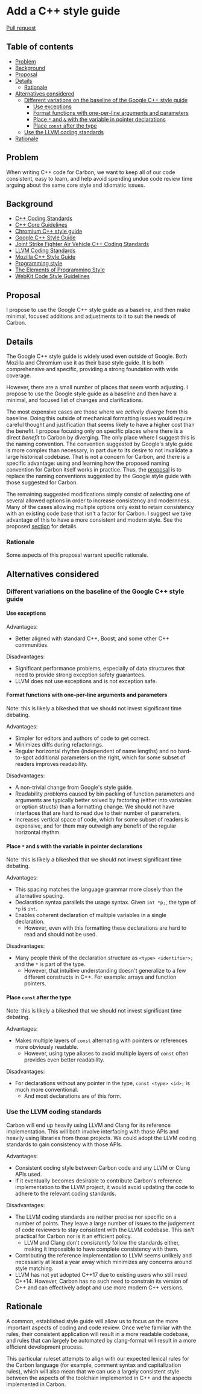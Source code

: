 # Add a C++ style guide

<!--
Part of the Carbon Language project, under the Apache License v2.0 with LLVM
Exceptions. See /LICENSE for license information.
SPDX-License-Identifier: Apache-2.0 WITH LLVM-exception
-->

[Pull request](https://github.com/carbon-language/carbon-lang/pull/113)

<!-- toc -->

## Table of contents

-   [Problem](#problem)
-   [Background](#background)
-   [Proposal](#proposal)
-   [Details](#details)
    -   [Rationale](#rationale)
-   [Alternatives considered](#alternatives-considered)
    -   [Different variations on the baseline of the Google C++ style guide](#different-variations-on-the-baseline-of-the-google-c-style-guide)
        -   [Use exceptions](#use-exceptions)
        -   [Format functions with one-per-line arguments and parameters](#format-functions-with-one-per-line-arguments-and-parameters)
        -   [Place `*` and `&` with the variable in pointer declarations](#place--and--with-the-variable-in-pointer-declarations)
        -   [Place `const` after the type](#place-const-after-the-type)
    -   [Use the LLVM coding standards](#use-the-llvm-coding-standards)
-   [Rationale](#rationale-1)

<!-- tocstop -->

## Problem

When writing C++ code for Carbon, we want to keep all of our code consistent,
easy to learn, and help avoid spending undue code review time arguing about the
same core style and idiomatic issues.

## Background

-   [C++ Coding Standards](https://dl.acm.org/doi/book/10.5555/1036281)
-   [C++ Core Guidelines](http://isocpp.github.io/CppCoreGuidelines/CppCoreGuidelines)
-   [Chromium C++ style guide](https://chromium.googlesource.com/chromium/src/+/master/styleguide/c++/c++.md)
-   [Google C++ Style Guide](https://google.github.io/styleguide/cppguide.html)
-   [Joint Strike Fighter Air Vehicle C++ Coding Standards](https://stroustrup.com/JSF-AV-rules.pdf)
-   [LLVM Coding Standards](https://llvm.org/docs/CodingStandards.html)
-   [Mozilla C++ Style Guide](https://firefox-source-docs.mozilla.org/code-quality/coding-style/coding_style_cpp.html)
-   [Programming style](https://en.wikipedia.org/wiki/Programming_style)
-   [The Elements of Programming Style](https://dl.acm.org/doi/book/10.5555/578130)
-   [WebKit Code Style Guidelines](https://webkit.org/code-style-guidelines/)

## Proposal

I propose to use the Google C++ style guide as a baseline, and then make
minimal, focused additions and adjustments to it to suit the needs of Carbon.

## Details

The Google C++ style guide is widely used even outside of Google. Both Mozilla
and Chromium use it as their base style guide. It is both comprehensive and
specific, providing a strong foundation with wide coverage.

However, there are a small number of places that seem worth adjusting. I propose
to use the Google style guide as a baseline and then have a minimal, and focused
list of changes and clarifications.

The most expensive cases are those where we _actively diverge_ from this
baseline. Doing this outside of mechanical formatting issues would require
careful thought and justification that seems likely to have a higher cost than
the benefit. I propose focusing only on specific places where there is a direct
_benefit_ to Carbon by diverging. The only place where I suggest this is the
naming convention. The convention suggested by Google's style guide is more
complex than necessary, in part due to its desire to not invalidate a large
historical codebase. That is not a concern for Carbon, and there is a specific
advantage: using and learning how the proposed naming convention for Carbon
itself works in practice. Thus, the
[proposal](/docs/project/cpp_style_guide.md#naming-conventions) is to replace
the naming conventions suggested by the Google style guide with those suggested
for Carbon.

The remaining suggested modifications simply consist of selecting one of several
allowed options in order to increase consistency and modernness. Many of the
cases allowing multiple options only exist to retain consistency with an
existing code base that isn't a factor for Carbon. I suggest we take advantage
of this to have a more consistent and modern style. See the proposed
[section](/docs/project/cpp_style_guide.md#carbon-local-guidance) for details.

### Rationale

Some aspects of this proposal warrant specific rationale.

## Alternatives considered

### Different variations on the baseline of the Google C++ style guide

#### Use exceptions

Advantages:

-   Better aligned with standard C++, Boost, and some other C++ communities.

Disadvantages:

-   Significant performance problems, especially of data structures that need to
    provide strong exception safety guarantees.
-   LLVM does not use exceptions and is not exception safe.

#### Format functions with one-per-line arguments and parameters

Note: this is likely a bikeshed that we should not invest significant time
debating.

Advantages:

-   Simpler for editors and authors of code to get correct.
-   Minimizes diffs during refactorings.
-   Regular horizontal rhythm (independent of name lengths) and no hard-to-spot
    additional parameters on the right, which for some subset of readers
    improves readability.

Disadvantages:

-   A non-trivial change from Google's style guide.
-   Readability problems caused by bin packing of function parameters and
    arguments are typically better solved by factoring (either into variables or
    option structs) than a formatting change. We should not have interfaces that
    are hard to read due to their number of parameters.
-   Increases vertical space of code, which for some subset of readers is
    expensive, and for them may outweigh any benefit of the regular horizontal
    rhythm.

#### Place `*` and `&` with the variable in pointer declarations

Note: this is likely a bikeshed that we should not invest significant time
debating.

Advantages:

-   This spacing matches the language grammar more closely than the alternative
    spacing.
-   Declaration syntax parallels the usage syntax. Given `int *p;`, the type of
    `*p` is `int`.
-   Enables coherent declaration of multiple variables in a single declaration.
    -   However, even with this formatting these declarations are hard to read
        and should not be used.

Disadvantages:

-   Many people think of the declaration structure as `<type> <identifier>;` and
    the `*` is part of the type.
    -   However, that intuitive understanding doesn't generalize to a few
        different constructs in C++. For example: arrays and function pointers.

#### Place `const` after the type

Note: this is likely a bikeshed that we should not invest significant time
debating.

Advantages:

-   Makes multiple layers of `const` alternating with pointers or references
    more obviously readable.
    -   However, using type aliases to avoid multiple layers of `const` often
        provides even better readability.

Disadvantages:

-   For declarations without any pointer in the type, `const <type> <id>;` is
    much more conventional.
    -   And most declarations are of this form.

### Use the LLVM coding standards

Carbon will end up heavily using LLVM and Clang for its reference
implementation. This will both involve interfacing with those APIs and heavily
using libraries from those projects. We could adopt the LLVM coding standards to
gain consistency with those APIs.

Advantages:

-   Consistent coding style between Carbon code and any LLVM or Clang APIs used.
-   If it eventually becomes desirable to contribute Carbon's reference
    implementation to the LLVM project, it would avoid updating the code to
    adhere to the relevant coding standards.

Disadvantages:

-   The LLVM coding standards are neither precise nor specific on a number of
    points. They leave a large number of issues to the judgement of code
    reviewers to stay consistent with the LLVM codebase. This isn't practical
    for Carbon nor is it an efficient policy.
    -   LLVM and Clang don't _consistently_ follow the standards either, making
        it impossible to have complete consistency with them.
-   Contributing the reference implementation to LLVM seems unlikely and
    necessarily at least a year away which minimizes any concerns around style
    matching.
-   LLVM has not yet adopted C++17 due to existing users who still need C++14.
    However, Carbon has no such need to constrain its version of C++ and can
    effectively adopt and use more modern C++ versions.

## Rationale

A common, established style guide will allow us to focus on the more important
aspects of coding and code review. Once we're familiar with the rules, their
consistent application will result in a more readable codebase, and rules that
can largely be automated by clang-format will result in a more efficient
development process.

This particular ruleset attempts to align with our expected lexical rules for
the Carbon language (for example, comment syntax and capitalization rules),
which will also mean that we can use a largely consistent style between the
aspects of the toolchain implemented in C++ and the aspects implemented in
Carbon.
